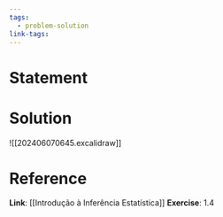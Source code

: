 ```yaml
---
tags:
  - problem-solution
link-tags:
---
```

# Statement 


# Solution
![[202406070645.excalidraw]]

# Reference
**Link**: [[Introdução à Inferência Estatística]]
**Exercise**: 1.4
